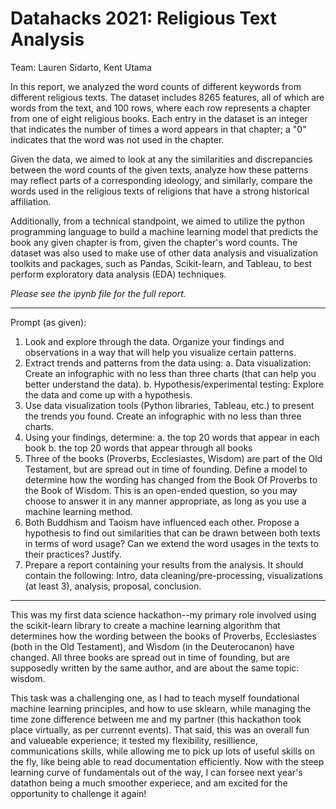 # Datahacks 2021: Religious Text Analysis
Team: Lauren Sidarto, Kent Utama

In this report, we analyzed the word counts of different keywords from different religious texts. The dataset includes 8265 features, all of which are words from the text, and 100 rows, where each row represents a chapter from one of eight religious books. Each entry in the dataset is an integer that indicates the number of times a word appears in that chapter; a "0" indicates that the word was not used in the chapter.

Given the data, we aimed to look at any the similarities and discrepancies between the word counts of the given texts, analyze how these patterns may reflect parts of a corresponding ideology, and similarly, compare the words used in the religious texts of religions that have a strong historical affiliation.

Additionally, from a technical standpoint, we aimed to utilize the python programming language to build a machine learning model that predicts the book any given chapter is from, given the chapter's word counts. The dataset was also used to make use of other data analysis and visualization toolkits and packages, such as Pandas, Scikit-learn, and Tableau, to best perform exploratory data analysis (EDA) techniques.

*Please see the ipynb file for the full report.*

---

Prompt (as given):
1. Look and explore through the data. Organize your findings and observations in a way that will help you visualize certain patterns.
2. Extract trends and patterns from the data using:
a. Data visualization: Create an infographic with no less than three charts (that can
help you better understand the data).
b. Hypothesis/experimental testing: Explore the data and come up with a
hypothesis.
3. Use data visualization tools (Python libraries, Tableau, etc.) to present the trends you
found. Create an infographic with no less than three charts.
4. Using your findings, determine:
a. the top 20 words that appear in each book
b. the top 20 words that appear through all books
5. Three of the books (Proverbs, Ecclesiastes, Wisdom) are part of the Old Testament, but
are spread out in time of founding. Define a model to determine how the wording has changed from the Book Of Proverbs to the Book of Wisdom. This is an open-ended question, so you may choose to answer it in any manner appropriate, as long as you use a machine learning method.
6. Both Buddhism and Taoism have influenced each other. Propose a hypothesis to find out similarities that can be drawn between both texts in terms of word usage? Can we extend the word usages in the texts to their practices? Justify.
7. Prepare a report containing your results from the analysis. It should contain the following: Intro, data cleaning/pre-processing, visualizations (at least 3), analysis, proposal, conclusion.

---

This was my first data science hackathon--my primary role involved using the scikit-learn library to create a machine learning algorithm that determines how the wording between the books of Proverbs, Ecclesiastes (both in the Old Testament), and Wisdom (in the Deuterocanon) have changed. All three books are spread out in time of founding, but are supposedly written by the same author, and are about the same topic: wisdom.

This task was a challenging one, as I had to teach myself foundational machine learning principles, and how to use sklearn, while managing the time zone difference between me and my partner (this hackathon took place virtually, as per currennt events). That said, this was an overall fun and valueable experience; it tested my flexibility, resillience, communications skills, while allowing me to pick up lots of useful skills on the fly, like being able to read documentation efficiently. Now with the steep learning curve of fundamentals out of the way, I can forsee next year's datathon being a much smoother experiece, and am excited for the opportunity to challenge it again!


